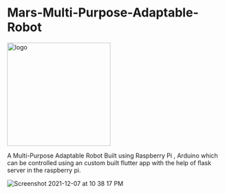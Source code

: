 # Mars-Multi-Purpose-Adaptable-Robot

<img width="240" alt="logo" src="https://user-images.githubusercontent.com/66940753/145074757-0a04eabd-23f5-413a-b345-50403f3c9704.png">

A Multi-Purpose Adaptable Robot Built using Raspberry Pi , Arduino which can be controlled using an custom built flutter app with the help of flask server in the raspberry pi.

![Screenshot 2021-12-07 at 10 38 17 PM](https://user-images.githubusercontent.com/66940753/145074357-c6f2d5d0-aa9c-4acd-a8b9-c3e8c58f9dae.png)

